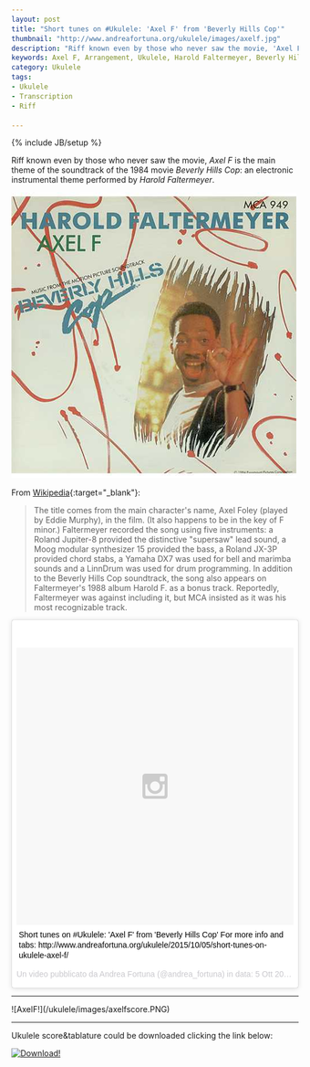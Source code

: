 ```yaml
---
layout: post
title: "Short tunes on #Ukulele: 'Axel F' from 'Beverly Hills Cop'"
thumbnail: "http://www.andreafortuna.org/ukulele/images/axelf.jpg"
description: "Riff known even by those who never saw the movie, 'Axel F' is the main theme of the soundtrack of the 1984 movie 'Beverly Hills Cop': an electronic instrumental theme performed by Harold Faltermeyer."
keywords: Axel F, Arrangement, Ukulele, Harold Faltermeyer, Beverly Hills Cop
category: Ukulele
tags: 
- Ukulele
- Transcription
- Riff
 
---
```

{% include JB/setup %}

Riff known even by those who never saw the movie, *Axel F* is the main theme of the soundtrack of the 1984 movie *Beverly Hills Cop*: an electronic instrumental theme performed by *Harold Faltermeyer*.

![AxelF](/ukulele/images/axelf.jpg)
<!-- more -->

From [Wikipedia](https://en.wikipedia.org/wiki/Axel_F){:target="_blank"}:

>The title comes from the main character's name, Axel Foley (played by Eddie Murphy), in the film. (It also happens to be in the key of F minor.)
Faltermeyer recorded the song using five instruments: a Roland Jupiter-8 provided the distinctive "supersaw" lead sound, a Moog modular synthesizer 15 provided the bass, a Roland JX-3P provided chord stabs, a Yamaha DX7 was used for bell and marimba sounds and a LinnDrum was used for drum programming.
In addition to the Beverly Hills Cop soundtrack, the song also appears on Faltermeyer's 1988 album Harold F. as a bonus track. Reportedly, Faltermeyer was against including it, but MCA insisted as it was his most recognizable track.


<blockquote class="instagram-media" data-instgrm-captioned data-instgrm-version="5" style=" background:#FFF; border:0; border-radius:3px; box-shadow:0 0 1px 0 rgba(0,0,0,0.5),0 1px 10px 0 rgba(0,0,0,0.15); margin: 1px; max-width:658px; padding:0; width:99.375%; width:-webkit-calc(100% - 2px); width:calc(100% - 2px);"><div style="padding:8px;"> <div style=" background:#F8F8F8; line-height:0; margin-top:40px; padding:50.0% 0; text-align:center; width:100%;"> <div style=" background:url(data:image/png;base64,iVBORw0KGgoAAAANSUhEUgAAACwAAAAsCAMAAAApWqozAAAAGFBMVEUiIiI9PT0eHh4gIB4hIBkcHBwcHBwcHBydr+JQAAAACHRSTlMABA4YHyQsM5jtaMwAAADfSURBVDjL7ZVBEgMhCAQBAf//42xcNbpAqakcM0ftUmFAAIBE81IqBJdS3lS6zs3bIpB9WED3YYXFPmHRfT8sgyrCP1x8uEUxLMzNWElFOYCV6mHWWwMzdPEKHlhLw7NWJqkHc4uIZphavDzA2JPzUDsBZziNae2S6owH8xPmX8G7zzgKEOPUoYHvGz1TBCxMkd3kwNVbU0gKHkx+iZILf77IofhrY1nYFnB/lQPb79drWOyJVa/DAvg9B/rLB4cC+Nqgdz/TvBbBnr6GBReqn/nRmDgaQEej7WhonozjF+Y2I/fZou/qAAAAAElFTkSuQmCC); display:block; height:44px; margin:0 auto -44px; position:relative; top:-22px; width:44px;"></div></div> <p style=" margin:8px 0 0 0; padding:0 4px;"> <a href="https://instagram.com/p/8c9S7iiuWQ/" style=" color:#000; font-family:Arial,sans-serif; font-size:14px; font-style:normal; font-weight:normal; line-height:17px; text-decoration:none; word-wrap:break-word;" target="_blank">Short tunes on #Ukulele: &#39;Axel F&#39; from &#39;Beverly Hills Cop&#39; For more info and tabs: http://www.andreafortuna.org/ukulele/2015/10/05/short-tunes-on-ukulele-axel-f/</a></p> <p style=" color:#c9c8cd; font-family:Arial,sans-serif; font-size:14px; line-height:17px; margin-bottom:0; margin-top:8px; overflow:hidden; padding:8px 0 7px; text-align:center; text-overflow:ellipsis; white-space:nowrap;">Un video pubblicato da Andrea Fortuna (@andrea_fortuna) in data: <time style=" font-family:Arial,sans-serif; font-size:14px; line-height:17px;" datetime="2015-10-05T10:25:01+00:00">5 Ott 2015 alle ore 03:25 PDT</time></p></div></blockquote>
<script async defer src="//platform.instagram.com/en_US/embeds.js"></script>

<hr/>
![AxelF!](/ukulele/images/axelfscore.PNG)
<hr/>
Ukulele score&tablature could be downloaded clicking the link below:

[![Download!](http://www.andreafortuna.org/images/Download-PDF-Button.png)](http://www.andreafortuna.org/ukulele/files/axelf.pdf)
